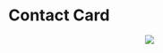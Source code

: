 # Contact Card

<p align="center">
  <img src="https://user-images.githubusercontent.com/101529105/197306343-271a9b56-ae8a-417d-bed0-866c8b83bd5c.png">
</p>
